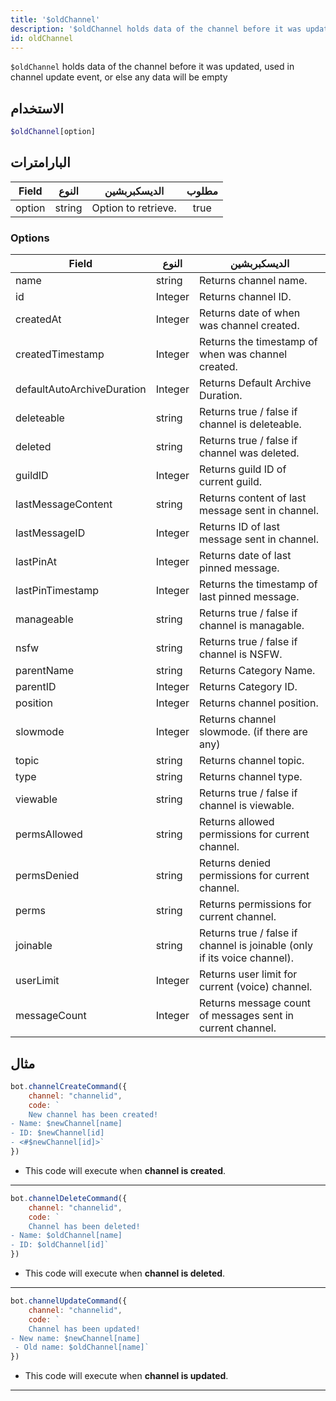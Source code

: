 ```yaml
---
title: '$oldChannel'
description: '$oldChannel holds data of the channel before it was updated, used in channel update event, or else any data will be empty'
id: oldChannel
---
```


`$oldChannel` holds data of the channel before it was updated, used in channel update event, or else any data will be empty

## الاستخدام

```php
$oldChannel[option]
```

## البارامترات

| Field  | النوع  | الديسكبربشين        | مطلوب |
| ------ | ------ | ------------------- |:-----:|
| option | string | Option to retrieve. | true  |

### Options

| Field                      | النوع   | الديسكبربشين                                                             |
| -------------------------- | ------- | ------------------------------------------------------------------------ |
| name                       | string  | Returns channel name.                                                    |
| id                         | Integer | Returns channel ID.                                                      |
| createdAt                  | Integer | Returns date of when was channel created.                                |
| createdTimestamp           | Integer | Returns the timestamp of when was channel created.                       |
| defaultAutoArchiveDuration | Integer | Returns Default Archive Duration.                                        |
| deleteable                 | string  | Returns true / false if channel is deleteable.                           |
| deleted                    | string  | Returns true / false if channel was deleted.                             |
| guildID                    | Integer | Returns guild ID of current guild.                                       |
| lastMessageContent         | string  | Returns content of last message sent in channel.                         |
| lastMessageID              | Integer | Returns ID of last message sent in channel.                              |
| lastPinAt                  | Integer | Returns date of last pinned message.                                     |
| lastPinTimestamp           | Integer | Returns the timestamp of last pinned message.                            |
| manageable                 | string  | Returns true / false if channel is managable.                            |
| nsfw                       | string  | Returns true / false if channel is NSFW.                                 |
| parentName                 | string  | Returns Category Name.                                                   |
| parentID                   | Integer | Returns Category ID.                                                     |
| position                   | Integer | Returns channel position.                                                |
| slowmode                   | Integer | Returns channel slowmode. (if there are any)                             |
| topic                      | string  | Returns channel topic.                                                   |
| type                       | string  | Returns channel type.                                                    |
| viewable                   | string  | Returns true / false if channel is viewable.                             |
| permsAllowed               | string  | Returns allowed permissions for current channel.                         |
| permsDenied                | string  | Returns denied permissions for current channel.                          |
| perms                      | string  | Returns permissions for current channel.                                 |
| joinable                   | string  | Returns true / false if channel is joinable (only if its voice channel). |
| userLimit                  | Integer | Returns user limit for current (voice) channel.                          |
| messageCount               | Integer | Returns message count of messages sent in current channel.               |

## مثال
```js
bot.channelCreateCommand({
    channel: "channelid",
    code: `
    New channel has been created!
- Name: $newChannel[name]
- ID: $newChannel[id]
- <#$newChannel[id]>`
})
```
- This code will execute when __channel is created__.
---
```js
bot.channelDeleteCommand({
    channel: "channelid",
    code: `
    Channel has been deleted!
- Name: $oldChannel[name]
- ID: $oldChannel[id]`
})
```
- This code will execute when __channel is deleted__.
---
```js
bot.channelUpdateCommand({
    channel: "channelid",
    code: `
    Channel has been updated!
- New name: $newChannel[name]
 - Old name: $oldChannel[name]`
})
```
- This code will execute when __channel is updated__.
---